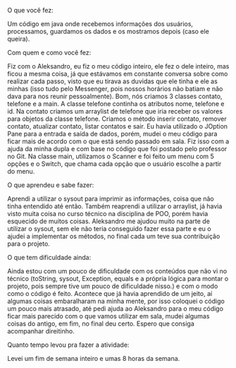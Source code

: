 
O que você fez:

Um código em java onde recebemos informações dos usuários, processamos, guardamos os dados e os mostramos depois (caso ele queira).

Com quem e como você fez:

Fiz com o Aleksandro, eu fiz o meu código inteiro, ele fez o dele inteiro, mas ficou a mesma coisa, já que estávamos em constante conversa sobre como realizar cada passo, visto que eu tirava as duvidas que ele tinha e ele as minhas (isso tudo pelo Messenger, pois nossos horários não batiam e não dava para nos reunir pessoalmente).
Bom, nós criamos 3 classes contato, telefone e a main. A classe telefone continha os atributos nome, telefone e id. Na contato criamos um arraylist de telefone que iria receber os valores para objetos da classe telefone. Criamos o método inserir contato, remover contato, atualizar contato, listar contatos e sair. Eu havia utilizado o JOption Pane para a entrada e saída de dados, porém, mudei o meu código para ficar mais de acordo com o que está sendo passado em sala. Fiz isso com a ajuda da minha dupla e com base no código que foi postado pelo professor no Git. Na classe main, utilizamos o Scanner e foi feito um menu com 5 opções e o Switch, que chama cada opção que o usuário escolhe a partir do menu.    

O que aprendeu e sabe fazer:

Aprendi a utilizar o sysout para imprimir as informações, coisa que não tinha entendido até então. Também reaprendi a utilizar o arraylist, já havia visto muita coisa no curso técnico na disciplina de POO, porém havia esquecido de muitos coisas. Aleksandro me ajudou muito na parte de utilizar o sysout, sem ele não teria conseguido fazer essa parte e eu o ajudei a implementar os métodos, no final cada um teve sua contribuição para o projeto.

O que tem dificuldade ainda:

Ainda estou com um pouco de dificuldade com os conteúdos que não vi no técnico (toString, sysout, Exception, equals e a própria lógica para montar o projeto, pois sempre tive um pouco de dificuldade nisso.) e com o modo como o código é feito. Acontece que já havia aprendido de um jeito, aí algumas coisas embaralharam na minha mente, por isso coloquei o código um pouco mais atrasado, até pedi ajuda ao Aleksandro para o meu código ficar mais parecido com o que vamos utilizar em sala, mudei algumas coisas do antigo, em fim, no final deu certo. Espero que consiga acompanhar direitinho. 

Quanto tempo levou pra fazer a atividade:

Levei um fim de semana inteiro e umas 8 horas da semana.
